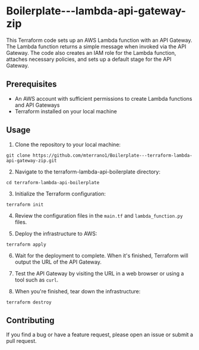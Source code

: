 # Boilerplate---lambda-api-gateway-zip

This Terraform code sets up an AWS Lambda function with an API Gateway. The Lambda function returns a simple message when invoked via the API Gateway. The code also creates an IAM role for the Lambda function, attaches necessary policies, and sets up a default stage for the API Gateway. 

## Prerequisites

- An AWS account with sufficient permissions to create Lambda functions and API Gateways
- Terraform installed on your local machine

## Usage

1. Clone the repository to your local machine:
```console
git clone https://github.com/mterrano1/Boilerplate---terraform-lambda-api-gateway-zip.git
```

2. Navigate to the terraform-lambda-api-boilerplate directory:
```console
cd terraform-lambda-api-boilerplate
```

3. Initialize the Terraform configuration:
```console
terraform init
```

4. Review the configuration files in the `main.tf` and `lambda_function.py` files.

5. Deploy the infrastructure to AWS:
```console
terraform apply
```

6. Wait for the deployment to complete. When it's finished, Terraform will output the URL of the API Gateway.

7. Test the API Gateway by visiting the URL in a web browser or using a tool such as `curl`.

8. When you're finished, tear down the infrastructure:
```console
terraform destroy
```

## Contributing

If you find a bug or have a feature request, please open an issue or submit a pull request.